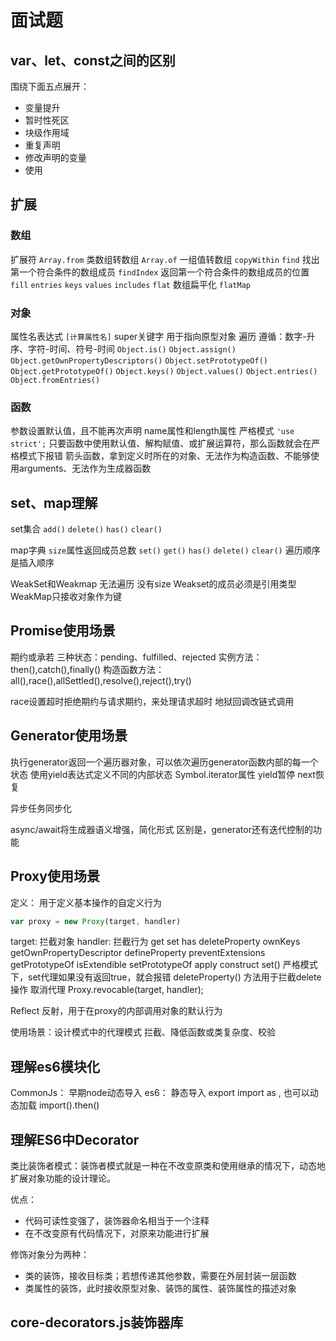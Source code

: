 # 面试题

## var、let、const之间的区别

围绕下面五点展开：

- 变量提升
- 暂时性死区
- 块级作用域
- 重复声明
- 修改声明的变量
- 使用

## 扩展

### 数组

扩展符
`Array.from` 类数组转数组
`Array.of` 一组值转数组
`copyWithin`
`find` 找出第一个符合条件的数组成员
`findIndex` 返回第一个符合条件的数组成员的位置
`fill`
`entries`
`keys`
`values`
`includes`
`flat` 数组扁平化
`flatMap`

### 对象

属性名表达式 `[计算属性名]`
super关键字 用于指向原型对象
遍历 遵循：数字-升序、字符-时间、符号-时间
`Object.is()`
`Object.assign()`
`Object.getOwnPropertyDescriptors()`
`Object.setPrototypeOf()`
`Object.getPrototypeOf()`
`Object.keys()`
`Object.values()`
`Object.entries()`
`Object.fromEntries()`

### 函数

参数设置默认值，且不能再次声明
name属性和length属性
严格模式 `'use strict';` 只要函数中使用默认值、解构赋值、或扩展运算符，那么函数就会在严格模式下报错
箭头函数，拿到定义时所在的对象、无法作为构造函数、不能够使用arguments、无法作为生成器函数

## set、map理解

set集合
`add()`
`delete()`
`has()`
`clear()`

map字典
`size`属性返回成员总数
`set()`
`get()`
`has()`
`delete()`
`clear()`
遍历顺序是插入顺序

WeakSet和Weakmap
无法遍历
没有size
Weakset的成员必须是引用类型
WeakMap只接收对象作为键

## Promise使用场景

期约或承若
三种状态：pending、fulfilled、rejected
实例方法：then(),catch(),finally()
构造函数方法：all(),race(),allSettled(),resolve(),reject(),try()

race设置超时拒绝期约与请求期约，来处理请求超时
地狱回调改链式调用

## Generator使用场景

执行generator返回一个遍历器对象，可以依次遍历generator函数内部的每一个状态
使用yield表达式定义不同的内部状态
Symbol.iterator属性
yield暂停 next恢复

异步任务同步化

async/await将生成器语义增强，简化形式
区别是，generator还有迭代控制的功能

## Proxy使用场景

定义： 用于定义基本操作的自定义行为

```js
var proxy = new Proxy(target, handler)
```

target: 拦截对象
handler: 拦截行为 get set has deleteProperty ownKeys getOwnPropertyDescriptor defineProperty preventExtensions getPrototypeOf isExtendible setPrototypeOf apply construct
set() 严格模式下，set代理如果没有返回true，就会报错
deleteProperty() 方法用于拦截delete操作
取消代理 Proxy.revocable(target, handler);

Reflect 反射，用于在proxy的内部调用对象的默认行为

使用场景：设计模式中的代理模式
拦截、降低函数或类复杂度、校验

## 理解es6模块化

CommonJs： 早期node动态导入
es6： 静态导入 export import as ,
  也可以动态加载 import().then()

## 理解ES6中Decorator

类比装饰者模式：装饰者模式就是一种在不改变原类和使用继承的情况下，动态地扩展对象功能的设计理论。

优点：

- 代码可读性变强了，装饰器命名相当于一个注释
- 在不改变原有代码情况下，对原来功能进行扩展

修饰对象分为两种：

- 类的装饰，接收目标类；若想传递其他参数，需要在外层封装一层函数
- 类属性的装饰，此时接收原型对象、装饰的属性、装饰属性的描述对象

## core-decorators.js装饰器库
